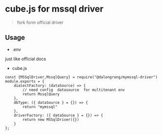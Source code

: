 # cube.js for mssql driver

> fork form official driver 

## Usage

* .env

just like official docs 


* cube.js

```code
const {MSSqlDriver,MssqlQuery} = require("@dalongrong/mymssql-driver")
module.exports = {
    dialectFactory: (dataSource) => {
        // need config  datasource  for multitenant env
        return MssqlQuery
    },
    dbType: ({ dataSource } = {}) => {
        return "mymssql"
    },
    driverFactory: ({ dataSource } = {}) => {
        return new MSSqlDriver({})
    }
};
```